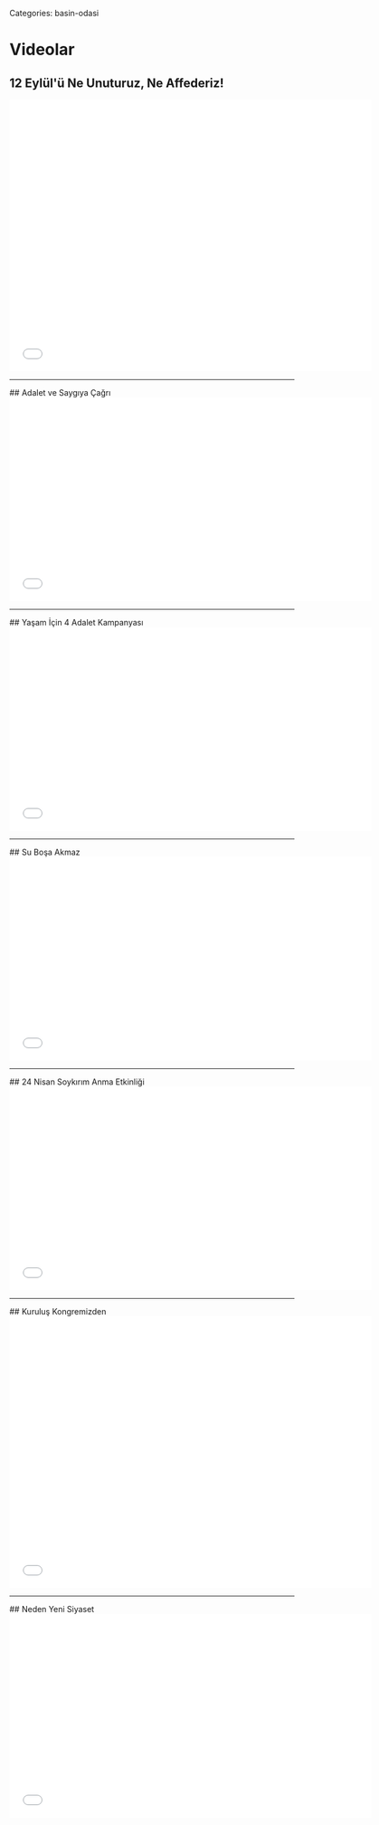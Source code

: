 Categories: basin-odasi

# Videolar

## 12 Eylül'ü Ne Unuturuz, Ne Affederiz!
<iframe width="640" height="480" src="//www.youtube.com/embed/nWkTvyAp3jo" frameborder="0" allowfullscreen></iframe>

<hr>
## Adalet ve Saygıya Çağrı
<iframe width="640" height="360" src="//www.youtube.com/embed/vugYOBgeCNc" frameborder="0" allowfullscreen></iframe> 

<hr>
## Yaşam İçin 4 Adalet Kampanyası

<iframe width="640" height="360" src="//www.youtube.com/embed/videoseries?list=PLg-mtUBXdmEq1vO3NfUjvuTwgK2tpoN7A" frameborder="0" allowfullscreen></iframe>


<hr>
## Su Boşa Akmaz

<iframe width="640" height="360" src="//www.youtube.com/embed/J_snKG5JTIQ" frameborder="0" allowfullscreen></iframe>


<hr>
## 24 Nisan Soykırım Anma Etkinliği 
<iframe width="640" height="360" src="//www.youtube.com/embed/F7qzwq5er-k" frameborder="0" allowfullscreen></iframe>


<hr>
## Kuruluş Kongremizden

<iframe width="640" height="480" src="//www.youtube.com/embed/2RHrP97TrLc" frameborder="0" allowfullscreen></iframe>


<hr>
## Neden Yeni Siyaset

<iframe width="640" height="360" src="//www.youtube.com/embed/fAguysrbjvI" frameborder="0" allowfullscreen></iframe>